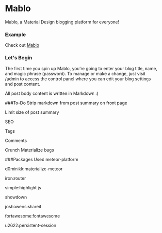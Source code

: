 # Mablo
Mablo, a Material Design blogging platform for everyone!

### Example
Check out [Mablo](http://mablo.meteor.com)

### Let's Begin
The first time you spin up Mablo, you're going to enter your blog title, name, and magic phrase (password). To manage or make a change, just visit /admin to access the control panel where you can edit your blog settings and post content.

All post body content is written in Markdown :)

###To-Do
Strip markdown from post summary on front page

Limit size of post summary

SEO

Tags

Comments

Crunch Materialize bugs

###Packages Used
meteor-platform

d0minikk:materialize-meteor

iron:router

simple:highlight.js

showdown

joshowens:shareit

fortawesome:fontawesome

u2622:persistent-session
